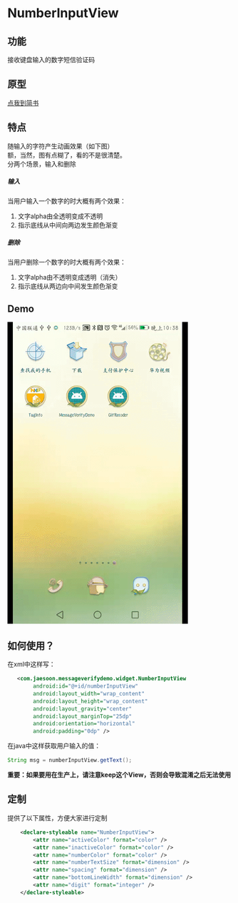 # NumberInputView

## 功能
接收键盘输入的数字短信验证码
## 原型
[点我到简书](https://www.jianshu.com/p/91b0b8038dd5)
## 特点
随输入的字符产生动画效果（如下图）  
额，当然，图有点糊了，看的不是很清楚。  
分两个场景，输入和删除  

##### 输入
当用户输入一个数字的时大概有两个效果：  
1. 文字alpha由全透明变成不透明  
2. 指示底线从中间向两边发生颜色渐变  
##### 删除
当用户删除一个数字的时大概有两个效果：  
1. 文字alpha由不透明变成透明（消失）
2. 指示底线从两边向中间发生颜色渐变

## Demo
![我是demo](https://raw.githubusercontent.com/jayyuz/MessageVerifyDemo/master/images/20180605223832.gif)

## 如何使用？
在xml中这样写：
```xml
   <com.jaesoon.messageverifydemo.widget.NumberInputView
        android:id="@+id/numberInputView"
        android:layout_width="wrap_content"
        android:layout_height="wrap_content"
        android:layout_gravity="center"
        android:layout_marginTop="25dp"
        android:orientation="horizontal"
        android:padding="0dp" />
```
在java中这样获取用户输入的值：
```java
String msg = numberInputView.getText();
```

**重要：如果要用在生产上，请注意keep这个View，否则会导致混淆之后无法使用**

## 定制
提供了以下属性，方便大家进行定制  
```xml
    <declare-styleable name="NumberInputView">
        <attr name="activeColor" format="color" />
        <attr name="inactiveColor" format="color" />
        <attr name="numberColor" format="color" />
        <attr name="numberTextSize" format="dimension" />
        <attr name="spacing" format="dimension" />
        <attr name="bottomLineWidth" format="dimension" />
        <attr name="digit" format="integer" />
    </declare-styleable>
```